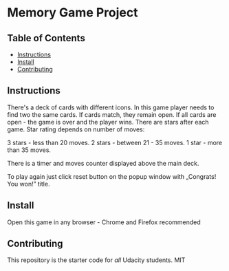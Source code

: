 # Memory Game Project

## Table of Contents

* [Instructions](#instructions)
* [Install](#install)
* [Contributing](#contributing)

## Instructions

There's a deck of cards with different icons. In this game player needs to find two the same cards. If cards match, they remain open. If all cards are open - the game is over and the player wins. There are stars after each game. Star rating depends on number of moves:

3 stars - less than 20 moves.
2 stars - between 21 - 35 moves.
1 star - more than 35 moves.

There is a timer and moves counter displayed above the main deck.

To play again just click reset button on the popup window with „Congrats! You won!” title.

## Install

Open this game in any browser - Chrome and Firefox recommended


## Contributing

This repository is the starter code for _all_ Udacity students. 
MIT
